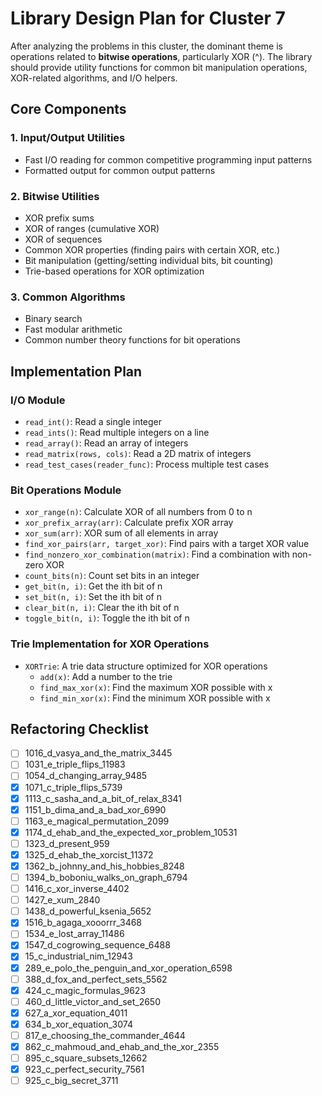 # Library Design Plan for Cluster 7

After analyzing the problems in this cluster, the dominant theme is operations related to **bitwise operations**, particularly XOR (^). The library should provide utility functions for common bit manipulation operations, XOR-related algorithms, and I/O helpers.

## Core Components

### 1. Input/Output Utilities
- Fast I/O reading for common competitive programming input patterns
- Formatted output for common output patterns

### 2. Bitwise Utilities
- XOR prefix sums
- XOR of ranges (cumulative XOR)
- XOR of sequences
- Common XOR properties (finding pairs with certain XOR, etc.)
- Bit manipulation (getting/setting individual bits, bit counting)
- Trie-based operations for XOR optimization

### 3. Common Algorithms
- Binary search
- Fast modular arithmetic
- Common number theory functions for bit operations

## Implementation Plan

### I/O Module
- `read_int()`: Read a single integer
- `read_ints()`: Read multiple integers on a line
- `read_array()`: Read an array of integers
- `read_matrix(rows, cols)`: Read a 2D matrix of integers
- `read_test_cases(reader_func)`: Process multiple test cases

### Bit Operations Module
- `xor_range(n)`: Calculate XOR of all numbers from 0 to n
- `xor_prefix_array(arr)`: Calculate prefix XOR array
- `xor_sum(arr)`: XOR sum of all elements in array
- `find_xor_pairs(arr, target_xor)`: Find pairs with a target XOR value
- `find_nonzero_xor_combination(matrix)`: Find a combination with non-zero XOR 
- `count_bits(n)`: Count set bits in an integer
- `get_bit(n, i)`: Get the ith bit of n
- `set_bit(n, i)`: Set the ith bit of n
- `clear_bit(n, i)`: Clear the ith bit of n
- `toggle_bit(n, i)`: Toggle the ith bit of n

### Trie Implementation for XOR Operations
- `XORTrie`: A trie data structure optimized for XOR operations
  - `add(x)`: Add a number to the trie
  - `find_max_xor(x)`: Find the maximum XOR possible with x
  - `find_min_xor(x)`: Find the minimum XOR possible with x

## Refactoring Checklist

- [ ] 1016_d_vasya_and_the_matrix_3445
- [ ] 1031_e_triple_flips_11983
- [ ] 1054_d_changing_array_9485
- [x] 1071_c_triple_flips_5739
- [x] 1113_c_sasha_and_a_bit_of_relax_8341
- [x] 1151_b_dima_and_a_bad_xor_6990
- [ ] 1163_e_magical_permutation_2099
- [x] 1174_d_ehab_and_the_expected_xor_problem_10531
- [ ] 1323_d_present_959
- [x] 1325_d_ehab_the_xorcist_11372
- [x] 1362_b_johnny_and_his_hobbies_8248
- [ ] 1394_b_boboniu_walks_on_graph_6794
- [ ] 1416_c_xor_inverse_4402
- [ ] 1427_e_xum_2840
- [ ] 1438_d_powerful_ksenia_5652
- [x] 1516_b_agaga_xooorrr_3468
- [ ] 1534_e_lost_array_11486
- [x] 1547_d_cogrowing_sequence_6488
- [x] 15_c_industrial_nim_12943
- [x] 289_e_polo_the_penguin_and_xor_operation_6598
- [ ] 388_d_fox_and_perfect_sets_5562
- [x] 424_c_magic_formulas_9623
- [ ] 460_d_little_victor_and_set_2650
- [x] 627_a_xor_equation_4011
- [x] 634_b_xor_equation_3074
- [ ] 817_e_choosing_the_commander_4644
- [x] 862_c_mahmoud_and_ehab_and_the_xor_2355
- [ ] 895_c_square_subsets_12662
- [x] 923_c_perfect_security_7561
- [ ] 925_c_big_secret_3711